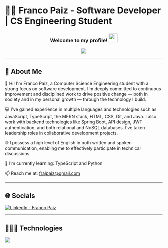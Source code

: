 # 👨‍💻 Franco Paiz - Software Developer | CS Engineering Student

<h3 align="center">
  Welcome to my profile!
  <img src="https://media.giphy.com/media/hvRJCLFzcasrR4ia7z/giphy.gif" width="28">
</h3>

<p align="center">
  <a href="https://github.com/fpaiz-2022134">
    <img src="https://readme-typing-svg.herokuapp.com?color=%2336BCF7&center=true&vCenter=true&lines=Hi+%2C+welcome+to+my+Github+page;I+am+Franco+Paiz;I+am+a+CS+Engineering+student;Developer">
  </a>
</p>

---

## 💫 About Me

🔭 Hi! I'm Franco Paiz, a Computer Science Engineering student with a strong focus on software development. I’m deeply committed to continuous improvement and disciplined work to drive positive change — both in society and in my personal growth — through the technology I build.

💻 I’ve gained experience in multiple languages and technologies such as JavaScript, TypeScript, the MERN stack, HTML, CSS, Git, and Java. I also work with backend technologies like Spring Boot, API design, JWT authentication, and both relational and NoSQL databases. I’ve taken leadership roles in collaborative development projects.

🌐 I possess a high level of English in both written and spoken communication, enabling me to effectively participate in technical discussions.

🌱 I’m currently learning: TypeScript and Python

📫 Reach me at: fralpaiz@gmail.com

---

## 🌐 Socials

<a href="https://www.linkedin.com/in/franco-paiz-dev/" target="_blank">
  <img align="center" src="https://img.shields.io/badge/LinkedIn-0077B5?style=for-the-badge&logo=linkedin&logoColor=white" alt="LinkedIn - Franco Paiz"/>
</a>

---

## 👨🏻‍💻 Technologies

<p align="left">
  <a href="https://skillicons.dev">
    <img src="https://skillicons.dev/icons?i=java,spring,py,css,html,ts,js,react,nodejs,nestjs,nextjs,mysql,postgres,git,github,docker,materialui,postman,vscode&perline=12" />
  </a>
</p>
